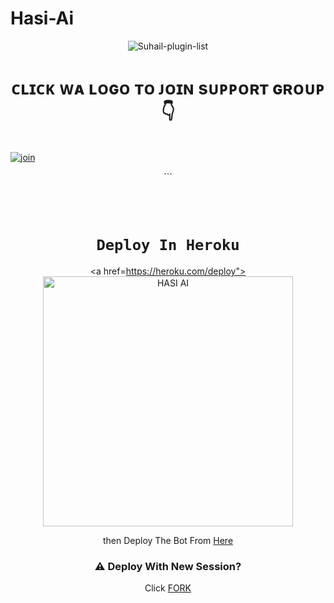 # Hasi-Ai

<p align="center"> <img src="https://komarev.com/ghpvc/?username=chhaseeb47&label=Visitors%20count&color=10d9c3&style=plastic" alt="Suhail-plugin-list" /> </p>

<h1 align="center"> ᴄʟɪᴄᴋ ᴡᴀ ʟᴏɢᴏ ᴛᴏ ᴊᴏɪɴ sᴜᴘᴘᴏʀᴛ ɢʀᴏᴜᴘ 👇 </h1>
 
<br> [![join](https://github.com/Alien-alfa/PublicBot/blob/main/wlogo.svg.png)](https://www.whatsapp.com/channel/0029VasNvD33mFXwqrkFzZ3u)
  <div align="center"  >
``` 
  
  <br><br>
  # `Deploy In Heroku`


<a href=https://heroku.com/deploy"><img title="HASI AI" src="https://www.herokucdn.com/deploy/button.svg" width="400"></a>


<!---->

then Deploy The Bot From [Here](https://heroku.com/deploy)


  ### ⚠️ Deploy With New Session? <br>
Click [FORK](https://github.com/chhaseeb47/Hasi-Ai/fork) <br>
  
